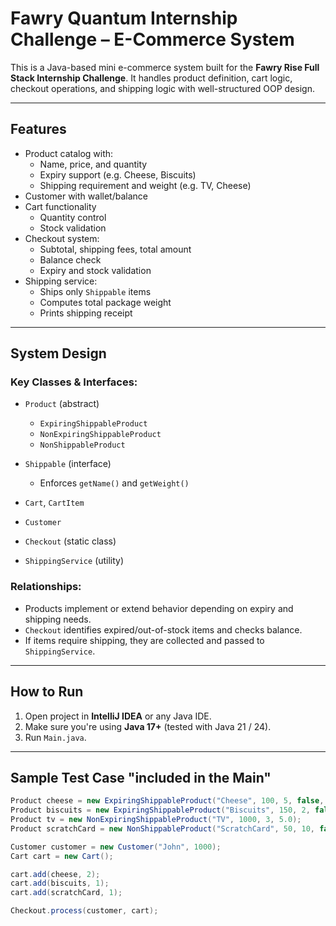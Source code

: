 # Fawry Quantum Internship Challenge – E-Commerce System

This is a Java-based mini e-commerce system built for the **Fawry Rise Full Stack Internship Challenge**. It handles product definition, cart logic, checkout operations, and shipping logic with well-structured OOP design.

---

##  Features

-  Product catalog with:
    - Name, price, and quantity
    - Expiry support (e.g. Cheese, Biscuits)
    - Shipping requirement and weight (e.g. TV, Cheese)
-  Customer with wallet/balance
-  Cart functionality
    - Quantity control
    - Stock validation
-  Checkout system:
    - Subtotal, shipping fees, total amount
    - Balance check
    - Expiry and stock validation
-  Shipping service:
    - Ships only `Shippable` items
    - Computes total package weight
    - Prints shipping receipt

---

##  System Design

### Key Classes & Interfaces:

- `Product` (abstract)
    - `ExpiringShippableProduct`
    - `NonExpiringShippableProduct`
    - `NonShippableProduct`

- `Shippable` (interface)
    - Enforces `getName()` and `getWeight()`

- `Cart`, `CartItem`
- `Customer`
- `Checkout` (static class)
- `ShippingService` (utility)

### Relationships:

- Products implement or extend behavior depending on expiry and shipping needs.
- `Checkout` identifies expired/out-of-stock items and checks balance.
- If items require shipping, they are collected and passed to `ShippingService`.

---

##  How to Run

1. Open project in **IntelliJ IDEA** or any Java IDE.
2. Make sure you're using **Java 17+** (tested with Java 21 / 24).
3. Run `Main.java`.


---

##  Sample Test Case "included in the Main"

```java
Product cheese = new ExpiringShippableProduct("Cheese", 100, 5, false, 0.2);
Product biscuits = new ExpiringShippableProduct("Biscuits", 150, 2, false, 0.7);
Product tv = new NonExpiringShippableProduct("TV", 1000, 3, 5.0);
Product scratchCard = new NonShippableProduct("ScratchCard", 50, 10, false);

Customer customer = new Customer("John", 1000);
Cart cart = new Cart();

cart.add(cheese, 2);
cart.add(biscuits, 1);
cart.add(scratchCard, 1);

Checkout.process(customer, cart);


